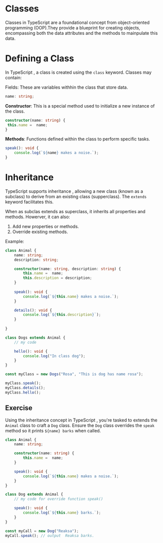 # Classes

Classes in TypeScript are a foundational concept from object-oriented programming (OOP).They provide a blueprint for creating objects, encompassing both the data attributes and the methods to mainpulate this data.

# Defining a Class

In TypeScript , a class is created using the ``` class ``` keyword. Classes may contain:

Fields: These are variables withhin the class that store data.

```ts
name: string;
```
<b>Constructor</b>: This is a special method used to initialize a new instance of the class.

```ts
constructor(name: string) {
 this.name =  name;
}

```

<b>Methods</b>: Functions defined within the class to perform specific tasks.

```ts
speak(): void {
    console.log(`${name} makes a noise.`);
}

```

# Inheritance

TypeScript supports inheritance , allowing a new class (known as a subclass) to derive from an existing class (supperclass). The `` extends `` keyword facilitates this.

When as subclas extends as superclass, it inherits all properties and methods. Howerver, it can also:

1. Add new properties or methods.
2. Override existing methods.

Example:

```ts
class Animal {
    name: string;
    description: string;

    constructor(name: string, description: string) {
        this.name =  name;
        this.description = description;
    }
    
    speak(): void {
        console.log(`${this.name} makes a noise.`);
    }

    details(): void {
        console.log(`${this.description}`);
    }
    
}

class Dogs extends Animal {
    // my code

    hello(): void {
        console.log("In class dog");
    }
}

const myClass = new Dogs("Rosa", "This is dog has name rosa");

myClass.speak();
myClass.details();
myClass.hello();


```

## Exercise 

Using the inheritance concept in TypeScript , you're tasked to extends the `` Animal `` class to craft a ``` Dog ``` class. Ensure the ``` Dog ``` class overrides the ``` speak ``` method so it prints ``` ${name} barks ``` when called.

```ts 
class Animal {
    name: string;

    constructor(name: string) {
        this.name =  name;
    }

    speak(): void {
        console.log(`${this.name} makes a noise.`);
    }
}

class Dog extends Animal {
    // my code for override function speak()

    speak(): void {
        console.log(`${this.name} barks.`);
    }
}

const myCall = new Dog("Reaksa");
myCall.speak(); // output  Reaksa barks.

```